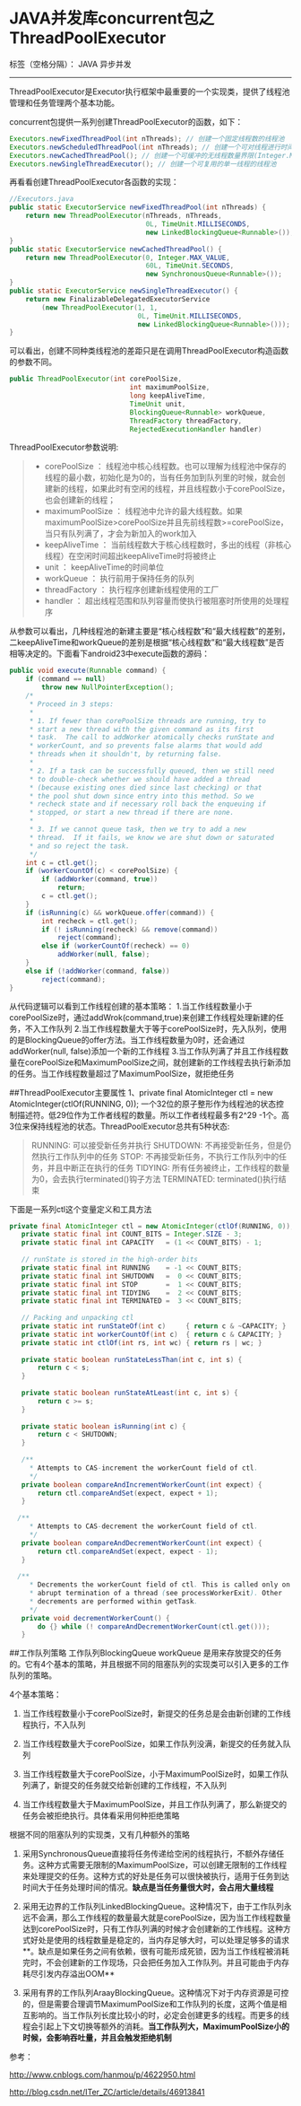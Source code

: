 ﻿# JAVA并发库concurrent包之ThreadPoolExecutor

标签（空格分隔）： JAVA 异步并发

---

ThreadPoolExecutor是Executor执行框架中最重要的一个实现类，提供了线程池管理和任务管理两个基本功能。

concurrent包提供一系列创建ThreadPoolExecutor的函数，如下：

```java
Executors.newFixedThreadPool(int nThreads); // 创建一个固定线程数的线程池
Executors.newScheduledThreadPool(int nThreads); // 创建一个可对线程进行时间调度的线程池
Executors.newCachedThreadPool(); // 创建一个可缓冲的无线程数量界限(Integer.MAX_VALUE)的线程池
Executors.newSingleThreadExecutor(); // 创建一个可复用的单一线程的线程池
```
再看看创建ThreadPoolExecutor各函数的实现：
```java
//Executors.java
public static ExecutorService newFixedThreadPool(int nThreads) {
    return new ThreadPoolExecutor(nThreads, nThreads,
                                  0L, TimeUnit.MILLISECONDS,
                                  new LinkedBlockingQueue<Runnable>());
}
public static ExecutorService newCachedThreadPool() {
    return new ThreadPoolExecutor(0, Integer.MAX_VALUE,
                                  60L, TimeUnit.SECONDS,
                                  new SynchronousQueue<Runnable>());
}
public static ExecutorService newSingleThreadExecutor() {
    return new FinalizableDelegatedExecutorService
        (new ThreadPoolExecutor(1, 1,
                                0L, TimeUnit.MILLISECONDS,
                                new LinkedBlockingQueue<Runnable>()));
}
```

可以看出，创建不同种类线程池的差距只是在调用ThreadPoolExecutor构造函数的参数不同。

```java
public ThreadPoolExecutor(int corePoolSize,
                              int maximumPoolSize,
                              long keepAliveTime,
                              TimeUnit unit,
                              BlockingQueue<Runnable> workQueue,
                              ThreadFactory threadFactory,
                              RejectedExecutionHandler handler)
```
ThreadPoolExecutor参数说明:
> * corePoolSize ： 线程池中核心线程数。也可以理解为线程池中保存的线程的最小数，初始化是为0的，当有任务加到队列里的时候，就会创建新的线程，如果此时有空闲的线程，并且线程数小于corePoolSize，也会创建新的线程；
> * maximumPoolSize ： 线程池中允许的最大线程数。如果maximumPoolSize>corePoolSize并且先前线程数>=corePoolSize，当只有队列满了，才会为新加入的work加入
> * keepAliveTime ： 当前线程数大于核心线程数时，多出的线程（非核心线程）在空闲时间超出keepAliveTime时将被终止
> * unit ： keepAliveTime的时间单位
> * workQueue ： 执行前用于保持任务的队列
> * threadFactory ： 执行程序创建新线程使用的工厂
> * handler ： 超出线程范围和队列容量而使执行被阻塞时所使用的处理程序

从参数可以看出，几种线程池的新建主要是“核心线程数”和“最大线程数”的差别，二keepAliveTime和workQueue的差别是根据“核心线程数”和“最大线程数”是否相等决定的。下面看下android23中execute函数的源码：
```java
public void execute(Runnable command) {
    if (command == null)
        throw new NullPointerException();
    /*
     * Proceed in 3 steps:
     *
     * 1. If fewer than corePoolSize threads are running, try to
     * start a new thread with the given command as its first
     * task.  The call to addWorker atomically checks runState and
     * workerCount, and so prevents false alarms that would add
     * threads when it shouldn't, by returning false.
     *
     * 2. If a task can be successfully queued, then we still need
     * to double-check whether we should have added a thread
     * (because existing ones died since last checking) or that
     * the pool shut down since entry into this method. So we
     * recheck state and if necessary roll back the enqueuing if
     * stopped, or start a new thread if there are none.
     *
     * 3. If we cannot queue task, then we try to add a new
     * thread.  If it fails, we know we are shut down or saturated
     * and so reject the task.
     */
    int c = ctl.get();
    if (workerCountOf(c) < corePoolSize) {
        if (addWorker(command, true))
            return;
        c = ctl.get();
    }
    if (isRunning(c) && workQueue.offer(command)) {
        int recheck = ctl.get();
        if (! isRunning(recheck) && remove(command))
            reject(command);
        else if (workerCountOf(recheck) == 0)
            addWorker(null, false);
    }
    else if (!addWorker(command, false))
        reject(command);
}
```
从代码逻辑可以看到工作线程创建的基本策略：
1.当工作线程数量小于corePoolSize时，通过addWrok(command,true)来创建工作线程处理新建的任务，不入工作队列
2.当工作线程数量大于等于corePoolSize时，先入队列，使用的是BlockingQueue的offer方法。当工作线程数量为0时，还会通过addWorker(null, false)添加一个新的工作线程
3.当工作队列满了并且工作线程数量在corePoolSize和MaximumPoolSize之间，就创建新的工作线程去执行新添加的任务。当工作线程数量超过了MaximumPoolSize，就拒绝任务


##ThreadPoolExecutor主要属性
1、private final AtomicInteger ctl = new AtomicInteger(ctlOf(RUNNING, 0));    一个32位的原子整形作为线程池的状态控制描述符。低29位作为工作者线程的数量。所以工作者线程最多有2^29 -1个。高3位来保持线程池的状态。ThreadPoolExecutor总共有5种状态:
  >RUNNING:  可以接受新任务并执行
  SHUTDOWN: 不再接受新任务，但是仍然执行工作队列中的任务
  STOP:     不再接受新任务，不执行工作队列中的任务，并且中断正在执行的任务
  TIDYING:  所有任务被终止，工作线程的数量为0，会去执行terminated()钩子方法
  TERMINATED: terminated()执行结束

下面是一系列ctl这个变量定义和工具方法
```java
private final AtomicInteger ctl = new AtomicInteger(ctlOf(RUNNING, 0));  
   private static final int COUNT_BITS = Integer.SIZE - 3;  
   private static final int CAPACITY   = (1 << COUNT_BITS) - 1;  
  
   // runState is stored in the high-order bits  
   private static final int RUNNING    = -1 << COUNT_BITS;  
   private static final int SHUTDOWN   =  0 << COUNT_BITS;  
   private static final int STOP       =  1 << COUNT_BITS;  
   private static final int TIDYING    =  2 << COUNT_BITS;  
   private static final int TERMINATED =  3 << COUNT_BITS;  
  
   // Packing and unpacking ctl  
   private static int runStateOf(int c)     { return c & ~CAPACITY; }  
   private static int workerCountOf(int c)  { return c & CAPACITY; }  
   private static int ctlOf(int rs, int wc) { return rs | wc; }  
  
   private static boolean runStateLessThan(int c, int s) {  
       return c < s;  
   }  
  
   private static boolean runStateAtLeast(int c, int s) {  
       return c >= s;  
   }  
  
   private static boolean isRunning(int c) {  
       return c < SHUTDOWN;  
   }  
  
   /**
     * Attempts to CAS-increment the workerCount field of ctl.
     */
   private boolean compareAndIncrementWorkerCount(int expect) {  
       return ctl.compareAndSet(expect, expect + 1);  
   }  
  
  /**
     * Attempts to CAS-decrement the workerCount field of ctl.
     */
   private boolean compareAndDecrementWorkerCount(int expect) {  
       return ctl.compareAndSet(expect, expect - 1);  
   }  
  
  /**
     * Decrements the workerCount field of ctl. This is called only on
     * abrupt termination of a thread (see processWorkerExit). Other
     * decrements are performed within getTask.
     */
   private void decrementWorkerCount() {  
       do {} while (! compareAndDecrementWorkerCount(ctl.get()));  
   }  
```

##工作队列策略
工作队列BlockingQueue<Runnable> workQueue 是用来存放提交的任务的。它有4个基本的策略，并且根据不同的阻塞队列的实现类可以引入更多的工作队列的策略。

4个基本策略：

1. 当工作线程数量小于corePoolSize时，新提交的任务总是会由新创建的工作线程执行，不入队列

2. 当工作线程数量大于corePoolSize，如果工作队列没满，新提交的任务就入队列

3. 当工作线程数量大于corePoolSize，小于MaximumPoolSize时，如果工作队列满了，新提交的任务就交给新创建的工作线程，不入队列

4. 当工作线程数量大于MaximumPoolSize，并且工作队列满了，那么新提交的任务会被拒绝执行。具体看采用何种拒绝策略

根据不同的阻塞队列的实现类，又有几种额外的策略

1. 采用SynchronousQueue直接将任务传递给空闲的线程执行，不额外存储任务。这种方式需要无限制的MaximumPoolSize，可以创建无限制的工作线程来处理提交的任务。这种方式的好处是任务可以很快被执行，适用于任务到达时间大于任务处理时间的情况。**缺点是当任务量很大时，会占用大量线程**

2. 采用无边界的工作队列LinkedBlockingQueue。这种情况下，由于工作队列永远不会满，那么工作线程的数量最大就是corePoolSize，因为当工作线程数量达到corePoolSize时，只有工作队列满的时候才会创建新的工作线程。这种方式好处是使用的线程数量是稳定的，当内存足够大时，可以处理足够多的请求**。缺点是如果任务之间有依赖，很有可能形成死锁，因为当工作线程被消耗完时，不会创建新的工作现场，只会把任务加入工作队列。并且可能由于内存耗尽引发内存溢出OOM**

3. 采用有界的工作队列AraayBlockingQueue。这种情况下对于内存资源是可控的，但是需要合理调节MaximumPoolSize和工作队列的长度，这两个值是相互影响的。当工作队列长度比较小的时，必定会创建更多的线程。而更多的线程会引起上下文切换等额外的消耗。**当工作队列大，MaximumPoolSize小的时候，会影响吞吐量，并且会触发拒绝机制**


参考：  

http://www.cnblogs.com/hanmou/p/4622950.html  

http://blog.csdn.net/ITer_ZC/article/details/46913841  
